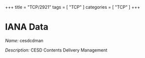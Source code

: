 +++
title = "TCP/2921"
tags = [ "TCP" ]
categories = [ "TCP" ]
+++

# IANA Data

_Name:_ cesdcdman

_Description:_ CESD Contents Delivery Management

